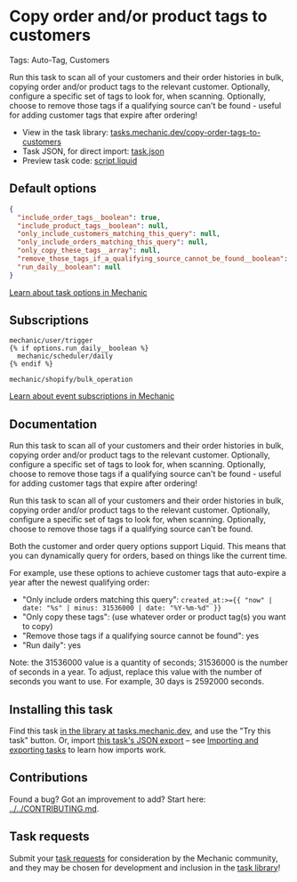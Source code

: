 # Copy order and/or product tags to customers

Tags: Auto-Tag, Customers

Run this task to scan all of your customers and their order histories in bulk, copying order and/or product tags to the relevant customer. Optionally, configure a specific set of tags to look for, when scanning. Optionally, choose to remove those tags if a qualifying source can't be found - useful for adding customer tags that expire after ordering!

* View in the task library: [tasks.mechanic.dev/copy-order-tags-to-customers](https://tasks.mechanic.dev/copy-order-tags-to-customers)
* Task JSON, for direct import: [task.json](../../tasks/copy-order-tags-to-customers.json)
* Preview task code: [script.liquid](./script.liquid)

## Default options

```json
{
  "include_order_tags__boolean": true,
  "include_product_tags__boolean": null,
  "only_include_customers_matching_this_query": null,
  "only_include_orders_matching_this_query": null,
  "only_copy_these_tags__array": null,
  "remove_those_tags_if_a_qualifying_source_cannot_be_found__boolean": null,
  "run_daily__boolean": null
}
```

[Learn about task options in Mechanic](https://learn.mechanic.dev/core/tasks/options)

## Subscriptions

```liquid
mechanic/user/trigger
{% if options.run_daily__boolean %}
  mechanic/scheduler/daily
{% endif %}

mechanic/shopify/bulk_operation
```

[Learn about event subscriptions in Mechanic](https://learn.mechanic.dev/core/tasks/subscriptions)

## Documentation

Run this task to scan all of your customers and their order histories in bulk, copying order and/or product tags to the relevant customer. Optionally, configure a specific set of tags to look for, when scanning. Optionally, choose to remove those tags if a qualifying source can't be found - useful for adding customer tags that expire after ordering!

Run this task to scan all of your customers and their order histories in bulk, copying order and/or product tags to the relevant customer. Optionally, configure a specific set of tags to look for, when scanning. Optionally, choose to remove those tags if a qualifying source can't be found.

Both the customer and order query options support Liquid. This means that you can dynamically query for orders, based on things like the current time.

For example, use these options to achieve customer tags that auto-expire a year after the newest qualifying order:

* "Only include orders matching this query": `created_at:>={{ "now" | date: "%s" | minus: 31536000 | date: "%Y-%m-%d" }}`
* "Only copy these tags": (use whatever order or product tag(s) you want to copy)
* "Remove those tags if a qualifying source cannot be found": yes
* "Run daily": yes

Note: the 31536000 value is a quantity of seconds; 31536000 is the number of seconds in a year. To adjust, replace this value with the number of seconds you want to use. For example, 30 days is 2592000 seconds.

## Installing this task

Find this task [in the library at tasks.mechanic.dev](https://tasks.mechanic.dev/copy-order-tags-to-customers), and use the "Try this task" button. Or, import [this task's JSON export](../../tasks/copy-order-tags-to-customers.json) – see [Importing and exporting tasks](https://learn.mechanic.dev/core/tasks/import-and-export) to learn how imports work.

## Contributions

Found a bug? Got an improvement to add? Start here: [../../CONTRIBUTING.md](../../CONTRIBUTING.md).

## Task requests

Submit your [task requests](https://mechanic.canny.io/task-requests) for consideration by the Mechanic community, and they may be chosen for development and inclusion in the [task library](https://tasks.mechanic.dev/)!

